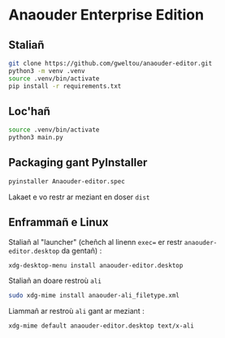 # Anaouder Enterprise Edition

## Staliañ

```bash
git clone https://github.com/gweltou/anaouder-editor.git
python3 -m venv .venv
source .venv/bin/activate
pip install -r requirements.txt
```

## Loc'hañ

```bash
source .venv/bin/activate
python3 main.py
```

## Packaging gant PyInstaller

```bash
pyinstaller Anaouder-editor.spec
```

Lakaet e vo restr ar meziant en doser `dist`

## Enframmañ e Linux

Staliañ al "launcher" (cheñch al linenn `exec=` er restr `anaouder-editor.desktop` da gentañ) :

```bash
xdg-desktop-menu install anaouder-editor.desktop
```

Staliañ an doare restroù `ali`

```bash
sudo xdg-mime install anaouder-ali_filetype.xml
```

Liammañ ar restroù `ali` gant ar meziant :

```bash
xdg-mime default anaouder-editor.desktop text/x-ali
```